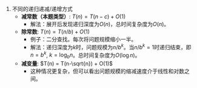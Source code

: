 1. 不同的递归递减/递增方式
	- **减常数（本题类型）**: $T(n) = T(n-c) + O(1)$
	  - 解法：展开后发现递归深度为$O(n)$，总时间复杂度为$O(n)$。
	- **除常数**: $T(n) = T(n/b) + O(1)$
	  - 例子：二分查找。每次将问题规模缩小一半。
	  - 解法：递归深度为$k$时，问题规模为$n/b^k$。当$n/b^k=1$时递归结束，即$n=b^k$, $k=\log_b n$。总时间复杂度为$O(\log n)$。
	- **减变量**: $T(n) = T(n-\sqrt{n}) + O(1)$
	  - 这种情况更复杂，但可以看出问题规模的缩减速度介于线性和对数之间。